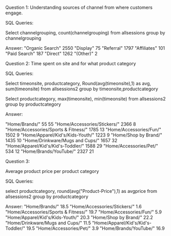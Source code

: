 Question 1: Understanding sources of channel from where customers engage.

SQL Queries:

Select channelgrouping, count(channelgrouping)
from allsessions
group by channelgrouping

Answer: 
"Organic Search"	2550
"Display"	75
"Referral"	1797
"Affiliates"	101
"Paid Search"	187
"Direct"	1262
"(Other)"	2



Question 2: Time spent on site and for what product category

SQL Queries:

Select timeonsite, productcategory, Round(avg(timeonsite),1) as avg, sum(timeonsite)
from allsessions2
group by timeonsite,productcategory

Select productcategory, max(timeonsite), min(timeonsite)
from allsessions2
group by productcategory

Answer:

"Home/Brands/"	55	55
"Home/Accessories/Stickers/"	2366	8
"Home/Accessories/Sports & Fitness/"	1785	13
"Home/Accessories/Fun/"	1502	9
"Home/Apparel/Kid's/Kids-Youth/"	1223	9
"Home/Shop by Brand/"	1435	10
"Home/Drinkware/Mugs and Cups/"	1657	32
"Home/Apparel/Kid's/Kid's-Toddler/"	1588	29
"Home/Accessories/Pet/"	534	12
"Home/Brands/YouTube/"	2327	21




Question 3: 

Average product price per product category

SQL Queries:

select productcategory, round(avg("Product-Price"),1) as avgprice
from allsessions2
group by productcategory

Answer:
"Home/Brands/"	18.5
"Home/Accessories/Stickers/"	1.6
"Home/Accessories/Sports & Fitness/"	19.7
"Home/Accessories/Fun/"	5.9
"Home/Apparel/Kid's/Kids-Youth/"	20.3
"Home/Shop by Brand/"	22.2
"Home/Drinkware/Mugs and Cups/"	11.5
"Home/Apparel/Kid's/Kid's-Toddler/"	19.5
"Home/Accessories/Pet/"	3.9
"Home/Brands/YouTube/"	16.9
